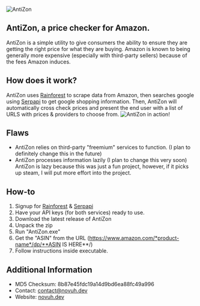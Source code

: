 ![AntiZon](https://i.imgur.com/6XwvFx8.png)
## AntiZon, a price checker for Amazon.
AntiZon is a simple utility to give consumers the ability to ensure they are getting the right price for what they are buying. Amazon is known to being generally more expensive (especially with third-party sellers) because of the fees Amazon induces.

## How does it work?
AntiZon uses [Rainforest](https://rainforestapi.com) to scrape data from Amazon, then searches google using [Serpapi](https://serpapi.com) to get google shopping information. Then, AntiZon will automatically cross check prices and present the end user with a list of URLS with prices & providers to choose from.
![AntiZon in action!](https://i.imgur.com/RjcpfPs.png)

## Flaws
* AntiZon relies on third-party "freemium" services to function. (I plan to definitely change this in the future)
* AntiZon processes information lazily (I plan to change this very soon)
AntiZon is lazy because this was just a fun project, however, if it picks up steam, I will put more effort into the project.

## How-to
1. Signup for [Rainforest](https://rainforestapi.com) & [Serpapi](https://serpapi.com)
2. Have your API keys (for both services) ready to use.
3. Download the latest release of AntiZon
4. Unpack the zip
5. Run "AntiZon.exe"
6. Get the "ASIN" from the URL (https://www.amazon.com/*product-name*/dp/**ASIN IS HERE**/)
7. Follow instructions inside executable.

## Additional Information
* MD5 Checksum: 8b87e45fdc19a14d9bd6ea88fc49a996
* Contact: contact@novuh.dev
* Website: [novuh.dev](https://novuh.dev)

